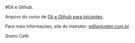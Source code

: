 #Git e Github.

Arquivo do curso de [Git e Github para iniciantes](https://www.udemy.com/course/git-e-github-para-iniciantes).

Para mais informações, site do instrutor: [willianjusten.com.br](http://willianjusten.com.br).

Quero Café.
